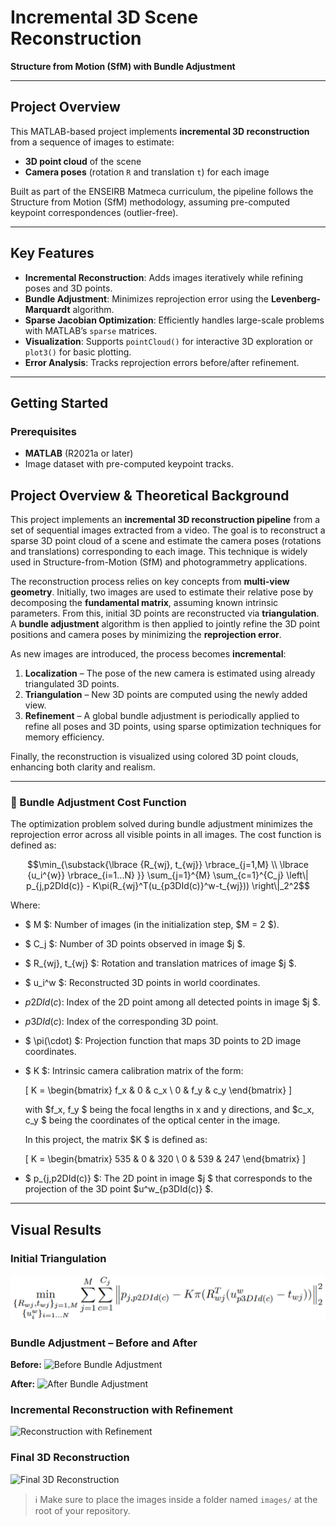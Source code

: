 # Incremental 3D Scene Reconstruction  
**Structure from Motion (SfM) with Bundle Adjustment**  

---

## Project Overview  
This MATLAB-based project implements **incremental 3D reconstruction** from a sequence of images to estimate:  
- **3D point cloud** of the scene  
- **Camera poses** (rotation `R` and translation `t`) for each image  

Built as part of the ENSEIRB Matmeca curriculum, the pipeline follows the Structure from Motion (SfM) methodology, assuming pre-computed keypoint correspondences (outlier-free).  

---

## Key Features  
- **Incremental Reconstruction**: Adds images iteratively while refining poses and 3D points.  
- **Bundle Adjustment**: Minimizes reprojection error using the **Levenberg-Marquardt** algorithm.  
- **Sparse Jacobian Optimization**: Efficiently handles large-scale problems with MATLAB’s `sparse` matrices.  
- **Visualization**: Supports `pointCloud()` for interactive 3D exploration or `plot3()` for basic plotting.  
- **Error Analysis**: Tracks reprojection errors before/after refinement.  

---

## Getting Started  

### Prerequisites  



- **MATLAB** (R2021a or later)  
- Image dataset with pre-computed keypoint tracks.

## Project Overview & Theoretical Background

This project implements an **incremental 3D reconstruction pipeline** from a set of sequential images extracted from a video. The goal is to reconstruct a sparse 3D point cloud of a scene and estimate the camera poses (rotations and translations) corresponding to each image. This technique is widely used in Structure-from-Motion (SfM) and photogrammetry applications.

The reconstruction process relies on key concepts from **multi-view geometry**. Initially, two images are used to estimate their relative pose by decomposing the **fundamental matrix**, assuming known intrinsic parameters. From this, initial 3D points are reconstructed via **triangulation**. A **bundle adjustment** algorithm is then applied to jointly refine the 3D point positions and camera poses by minimizing the **reprojection error**.

As new images are introduced, the process becomes **incremental**:
1. **Localization** – The pose of the new camera is estimated using already triangulated 3D points.
2. **Triangulation** – New 3D points are computed using the newly added view.
3. **Refinement** – A global bundle adjustment is periodically applied to refine all poses and 3D points, using sparse optimization techniques for memory efficiency.

Finally, the reconstruction is visualized using colored 3D point clouds, enhancing both clarity and realism.

---


### 🎯 Bundle Adjustment Cost Function

The optimization problem solved during bundle adjustment minimizes the reprojection error across all visible points in all images. The cost function is defined as:

$$\min_{\substack{\lbrace {R_{wj}, t_{wj}} \rbrace_{j=1,M} \\ \lbrace {u_i^{w}} \rbrace_{i=1...N} }} \sum_{j=1}^{M} \sum_{c=1}^{C_j} \left\| p_{j,p2DId(c)} - K\pi(R_{wj}^T(u_{p3DId(c)}^w-t_{wj})) \right\|_2^2$$

Where:

- $ M $: Number of images (in the initialization step, $M = 2 $).
- $ C_j $: Number of 3D points observed in image $j $.
- $ R_{wj}, t_{wj} $: Rotation and translation matrices of image $j $.
- $ u_i^w $: Reconstructed 3D points in world coordinates.
- $p2DId(c)$: Index of the 2D point among all detected points in image $j $.
- $p3DId(c)$: Index of the corresponding 3D point.
- $ \pi(\cdot) $: Projection function that maps 3D points to 2D image coordinates.
- $ K $: Intrinsic camera calibration matrix of the form:

  \[
  K = 
  \begin{bmatrix}
  f_x & 0 & c_x \\
  0 & f_y & c_y
  \end{bmatrix}
  \]

  with $f_x, f_y $ being the focal lengths in x and y directions, and $c_x, c_y $ being the coordinates of the optical center in the image.

  In this project, the matrix $K $ is defined as:

  \[
  K = 
  \begin{bmatrix}
  535 & 0 & 320 \\
  0 & 539 & 247
  \end{bmatrix}
  \]

- $ p_{j,p2DId(c)} $: The 2D point in image $j $ that corresponds to the projection of the 3D point $u^w_{p3DId(c)} $.


---


## Visual Results

### Initial Triangulation
![Initial Triangulation](images/Fonction_cout.png)

### Bundle Adjustment – Before and After
**Before:**
![Before Bundle Adjustment](images/before_bundle_adjustment.png)

**After:**
![After Bundle Adjustment](images/after_bundle_adjustment.png)

### Incremental Reconstruction with Refinement
![Reconstruction with Refinement](images/refinement.png)

### Final 3D Reconstruction
![Final 3D Reconstruction](images/final_result.png)

> ℹ️ Make sure to place the images inside a folder named `images/` at the root of your repository.
